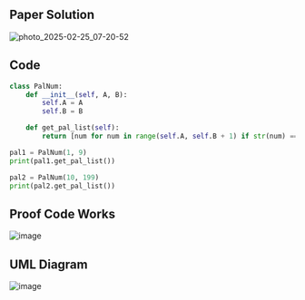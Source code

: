 ## Paper Solution

![photo_2025-02-25_07-20-52](https://github.com/user-attachments/assets/8b4dbc66-9bd2-4ee9-a037-63d528ad4213)


## Code
```.py
class PalNum:
    def __init__(self, A, B):
        self.A = A
        self.B = B

    def get_pal_list(self):
        return [num for num in range(self.A, self.B + 1) if str(num) == str(num)[::-1]]

pal1 = PalNum(1, 9)
print(pal1.get_pal_list())

pal2 = PalNum(10, 199)
print(pal2.get_pal_list())

```
## Proof Code Works
![image](https://github.com/user-attachments/assets/ae7cff0c-b7cb-4636-a3a5-ea83389ae31c)
## UML Diagram
![image](https://github.com/user-attachments/assets/74e3273d-567a-4b57-bf4c-d103f2c75910)
